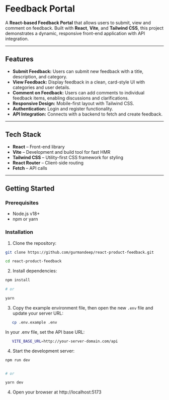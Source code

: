 # Feedback Portal

A **React-based Feedback Portal** that allows users to submit, view and comment on feedback. Built with **React**, **Vite**, and **Tailwind CSS**, this project demonstrates a dynamic, responsive front-end application with API integration.

---

## Features

- **Submit Feedback:** Users can submit new feedback with a title, description, and category.
- **View Feedback:** Display feedback in a clean, card-style UI with categories and user details.
- **Comment on Feedback:** Users can add comments to individual feedback items, enabling discussions and clarifications.
- **Responsive Design:** Mobile-first layout with Tailwind CSS.
- **Authentication:** Login and register functionality.
- **API Integration:** Connects with a backend to fetch and create feedback.

---

## Tech Stack

- **React** – Front-end library
- **Vite** – Development and build tool for fast HMR
- **Tailwind CSS** – Utility-first CSS framework for styling
- **React Router** – Client-side routing
- **Fetch** – API calls

---

## Getting Started

### Prerequisites

- Node.js v18+
- npm or yarn

### Installation

1. Clone the repository:

```bash
git clone https://github.com/gurmandeep/react-product-feedback.git
```

```bash
cd react-product-feedback
```

2. Install dependencies:

```bash
npm install

# or

yarn
```

3. Copy the example environment file, then open the new `.env` file and update your server URL:

```bash
   cp .env.example .env
```

In your .env file, set the API base URL:

```bash
   VITE_BASE_URL=http://your-server-domain.com/api
```

4. Start the development server:

```bash
npm run dev


# or

yarn dev
```

4. Open your browser at http://localhost:5173
